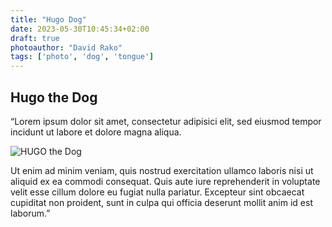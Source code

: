 ```yaml
---
title: "Hugo Dog"
date: 2023-05-30T10:45:34+02:00
draft: true
photoauthor: "David Rako"
tags: ['photo', 'dog', 'tongue']
---
```


## Hugo the Dog

“Lorem ipsum dolor sit amet, consectetur adipisici elit, sed eiusmod tempor incidunt ut labore et dolore magna aliqua.

![HUGO the Dog](/hugo-the-dog.jpg)

 Ut enim ad minim veniam, quis nostrud exercitation ullamco laboris nisi ut aliquid ex ea commodi consequat. Quis aute iure reprehenderit in voluptate velit esse cillum dolore eu fugiat nulla pariatur. Excepteur sint obcaecat cupiditat non proident, sunt in culpa qui officia deserunt mollit anim id est laborum.”
